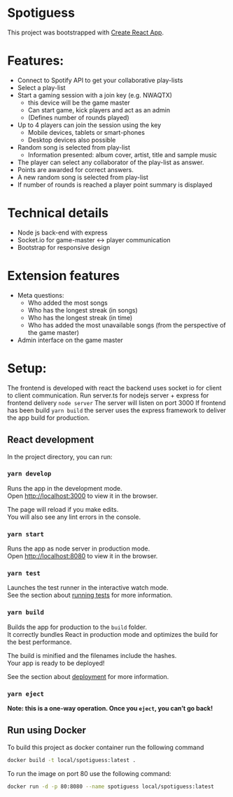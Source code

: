 Spotiguess
==========

This project was bootstrapped with [Create React App](https://github.com/facebook/create-react-app).

# Features:

- Connect to Spotify API to get your collaborative play-lists
- Select a play-list
- Start a gaming session with a join key (e.g. NWAQTX)
    + this device will be the game master
    + Can start game, kick players and act as an admin
    + (Defines number of rounds played)
- Up to 4 players can join the session using the key
    + Mobile devices, tablets or smart-phones
    + Desktop devices also possible
- Random song is selected from play-list
    + Information presented: album cover, artist, title and sample music
- The player can select any collaborator of the play-list as answer.
- Points are awarded for correct answers.
- A new random song is selected from play-list
- If number of rounds is reached a player point summary is displayed

# Technical details

- Node js back-end with express
- Socket.io for game-master <-> player communication
- Bootstrap for responsive design

# Extension features

- Meta questions:
    + Who added the most songs
    + Who has the longest streak (in songs)
    + Who has the longest streak (in time)
    + Who has added the most unavailable songs (from the perspective of the game master)
- Admin interface on the game master

# Setup:

The frontend is developed with react the backend uses socket io for client to client communication.
Run server.ts for nodejs server + express for frontend delivery
`node server`
The server will listen on port 3000
If frontend has been build `yarn build` the server uses the express framework to deliver the app build for production.

## React development

In the project directory, you can run:

### `yarn develop`

Runs the app in the development mode.<br />
Open [http://localhost:3000](http://localhost:3000) to view it in the browser.

The page will reload if you make edits.<br />
You will also see any lint errors in the console.

### `yarn start`

Runs the app as node server in production mode.<br />
Open [http://localhost:8080](http://localhost:8080) to view it in the browser.

### `yarn test`

Launches the test runner in the interactive watch mode.<br />
See the section about [running tests](https://facebook.github.io/create-react-app/docs/running-tests) for more information.

### `yarn build`

Builds the app for production to the `build` folder.<br />
It correctly bundles React in production mode and optimizes the build for the best performance.

The build is minified and the filenames include the hashes.<br />
Your app is ready to be deployed!

See the section about [deployment](https://facebook.github.io/create-react-app/docs/deployment) for more information.

### `yarn eject`

**Note: this is a one-way operation. Once you `eject`, you can’t go back!**

## Run using Docker

To build this project as docker container run the following command

```bash
docker build -t local/spotiguess:latest .
```

To run the image on port 80 use the following command:

```bash
docker run -d -p 80:8080 --name spotiguess local/spotiguess:latest
```
